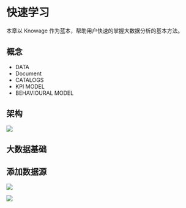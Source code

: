 # 快速学习

本章以 Knowage 作为蓝本，帮助用户快速的掌握大数据分析的基本方法。

## 概念

* DATA 
* Document
* CATALOGS
* KPI MODEL
* BEHAVIOURAL MODEL

## 架构

![](https://libs.websoft9.com/Websoft9/DocsPicture/zh/knowage/knowage-arch-websoft9.jpg)

## 大数据基础


## 添加数据源

![](https://libs.websoft9.com/Websoft9/DocsPicture/zh/knowage/knowage-datasource-websoft9.jpg)

![](https://libs.websoft9.com/Websoft9/DocsPicture/zh/knowage/knowage-addjdbc-websoft9.jpg)
